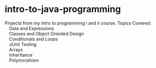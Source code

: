 # intro-to-java-programming

Projects from my intro to programming i and ii course.
Topics Covered:
<br/>&emsp;Data and Expressions
<br/>&emsp;Classes and Object Oriented Design
<br/>&emsp;Conditionals and Loops
<br/>&emsp;JUnit Testing
<br/>&emsp;Arrays
<br/>&emsp;Inheritance
<br/>&emsp;Polymorphism
